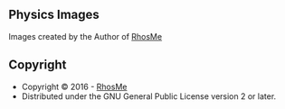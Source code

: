 Physics Images
--------------

Images created by the Author of [RhosMe](http://rhos.me)

Copyright
---------
* Copyright &copy; 2016 - [RhosMe](http://rhos.me)
* Distributed under the GNU General Public License version 2 or later.

